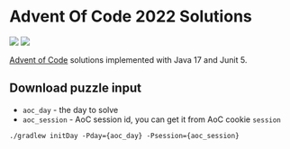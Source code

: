 # Advent Of Code 2022 Solutions

![](https://img.shields.io/badge/days%20completed-13-red)
![](https://img.shields.io/badge/stars%20⭐-26-yellow)

[Advent of Code](https://adventofcode.com/2022) solutions implemented with Java 17 and Junit 5.

## Download puzzle input

 - `aoc_day` - the day to solve
 - `aoc_session` - AoC session id, you can get it from AoC cookie `session`  

```shell
./gradlew initDay -Pday={aoc_day} -Psession={aoc_session}
```